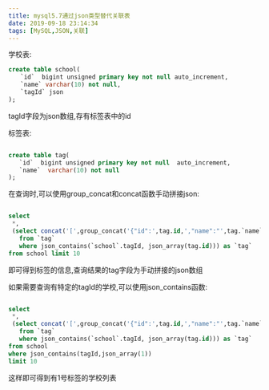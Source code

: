 ```yaml
---
title: mysql5.7通过json类型替代关联表
date: 2019-09-18 23:14:34
tags: [MySQL,JSON,关联]
---
```


学校表:

```sql
create table school(
　　`id`  bigint unsigned primary key not null auto_increment,
　　`name` varchar(10) not null,
　　`tagId` json
);


```



<!-- more  -->

tagId字段为json数组,存有标签表中的id

标签表:

```sql

create table tag(
   `id`  bigint unsigned primary key not null  auto_increment,
   `name`  varchar(10) not null
);

```

在查询时,可以使用group_concat和concat函数手动拼接json:

```sql

select
 *,
 (select concat('[',group_concat('{"id":',tag.id,',"name":"',tag.`name`,'"}'),']')
   from `tag`
   where json_contains(`school`.tagId, json_array(tag.id))) as `tag`
from school limit 10

```


即可得到标签的信息,查询结果的tag字段为手动拼接的json数组

如果需要查询有特定的tagId的学校,可以使用json_contains函数:

```sql

select
 *,
 (select concat('[',group_concat('{"id":',tag.id,',"name":"',tag.`name`,'"}'),']')
   from `tag`
   where json_contains(`school`.tagId, json_array(tag.id))) as `tag`
from school
where json_contains(tagId,json_array(1))
limit 10

```

这样即可得到有1号标签的学校列表